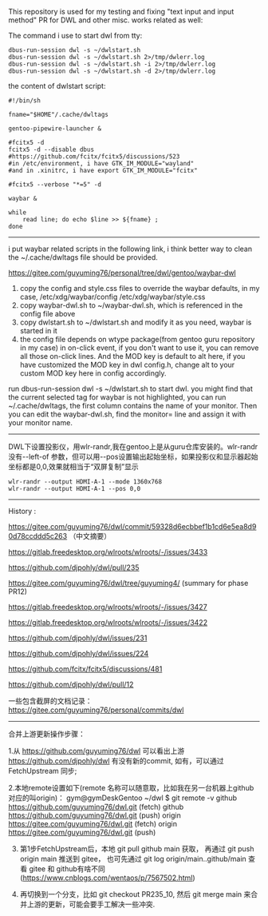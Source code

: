 This repository is used for my testing and fixing "text input and input method" PR for DWL and other misc. works related as well:


The command i use to start dwl from tty:

```
dbus-run-session dwl -s ~/dwlstart.sh
dbus-run-session dwl -s ~/dwlstart.sh 2>/tmp/dwlerr.log
dbus-run-session dwl -s ~/dwlstart.sh -i 2>/tmp/dwlerr.log
dbus-run-session dwl -s ~/dwlstart.sh -d 2>/tmp/dwlerr.log
```


the content of dwlstart script:

```
#!/bin/sh

fname="$HOME"/.cache/dwltags

gentoo-pipewire-launcher &

#fcitx5 -d
fcitx5 -d --disable dbus
#https://github.com/fcitx/fcitx5/discussions/523
#in /etc/environment, i have GTK_IM_MODULE="wayland"
#and in .xinitrc, i have export GTK_IM_MODULE="fcitx"

#fcitx5 --verbose "*=5" -d

waybar &

while
	read line; do echo $line >> ${fname} ;
done
```


-------------------------------------------------------------------------------------------

i put waybar related scripts in the following link, i think better way to clean the ~/.cache/dwltags file should be provided.

https://gitee.com/guyuming76/personal/tree/dwl/gentoo/waybar-dwl

1. copy the config and style.css files to override the waybar defaults, in my case, /etc/xdg/waybar/config  /etc/xdg/waybar/style.css
2. copy waybar-dwl.sh to ~/waybar-dwl.sh, which is referenced in the config file above
3. copy dwlstart.sh to ~/dwlstart.sh and modify it as you need, waybar is started in it
4. the config file depends on wtype package(from gentoo guru repository in my case) in on-click event, if you don't want to use it, you can remove all those on-click lines. And the MOD key is default to alt here, if you have customized the MOD key in dwl config.h, change alt to your custom MOD key here in config accordingly.

run dbus-run-session dwl -s ~/dwlstart.sh to start dwl. you might find that the current selected tag for waybar is not highlighted, you can run ~/.cache/dwltags, the first column contains the name of your monitor. Then you can edit the waybar-dwl.sh, find the monitor= line and assign it with your monitor name.

-------------------------------------------------------------------------------------------

DWL下设置投影仪，用wlr-randr,我在gentoo上是从guru仓库安装的。wlr-randr 没有--left-of 参数，但可以用--pos设置输出起始坐标，如果投影仪和显示器起始坐标都是0,0,效果就相当于“双屏复制”显示

    wlr-randr --output HDMI-A-1 --mode 1360x768
    wlr-randr --output HDMI-A-1 --pos 0,0
-------------------------------------------------------------------------------------------

History :

https://gitee.com/guyuming76/dwl/commit/59328d6ecbbef1b1cd6e5ea8d90d78ccddd5c263 （中文摘要）

https://gitlab.freedesktop.org/wlroots/wlroots/-/issues/3433

https://github.com/djpohly/dwl/pull/235



https://gitee.com/guyuming76/dwl/tree/guyuming4/   (summary for phase PR12)

https://gitlab.freedesktop.org/wlroots/wlroots/-/issues/3427

https://gitlab.freedesktop.org/wlroots/wlroots/-/issues/3422

https://github.com/djpohly/dwl/issues/231

https://github.com/djpohly/dwl/issues/224

https://github.com/fcitx/fcitx5/discussions/481

https://github.com/djpohly/dwl/pull/12



一些包含截屏的文档记录： https://gitee.com/guyuming76/personal/commits/dwl

--------------------------------------------------------------------------------------------
合并上游更新操作步骤：

1.从 https://github.com/guyuming76/dwl  可以看出上游 https://github.com/djpohly/dwl 有没有新的commit, 如有，可以通过 FetchUpstream 同步;

2.本地remote设置如下(remote 名称可以随意取，比如我在另一台机器上github对应的叫origin)：
gym@gymDeskGentoo ~/dwl $ git remote -v
github	https://github.com/guyuming76/dwl.git (fetch)
github	https://github.com/guyuming76/dwl.git (push)
origin	https://gitee.com/guyuming76/dwl.git (fetch)
origin	https://gitee.com/guyuming76/dwl.git (push)

3. 第1步FetchUpstream后，本地 git pull github main 获取， 再通过 git push origin main 推送到 gitee，
   也可先通过 git log origin/main..github/main 查看 gitee 和 github有啥不同 (https://www.cnblogs.com/wentaos/p/7567502.html)

4. 再切换到一个分支，比如 git checkout PR235_10, 然后 git merge main 来合并上游的更新，可能会要手工解决一些冲突.
